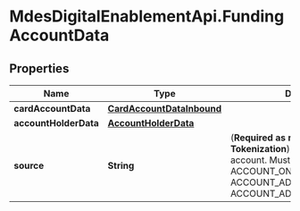 # MdesDigitalEnablementApi.FundingAccountData

## Properties

Name | Type | Description | Notes
------------ | ------------- | ------------- | -------------
**cardAccountData** | [**CardAccountDataInbound**](CardAccountDataInbound.md) |  | [optional] 
**accountHolderData** | [**AccountHolderData**](AccountHolderData.md) |  | [optional] 
**source** | **String** | (**Required as minimum for Tokenization**) The source of the account. Must be one of   * ACCOUNT_ON_FILE   * ACCOUNT_ADDED_MANUALLY   * ACCOUNT_ADDED_VIA_APPLICATION  | [optional] 


